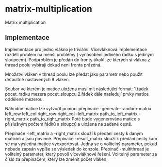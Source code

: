 # matrix-multiplication
Matrix multiplication

## Implementace
Implementace pro jedno vlákno je triviální. 
Vícevláknová implementace rozdělí problem na menší problémy ( vynásobení jediného řádku s jediným sloupcem). Podproblém je předán do fronty úkolů, ze kterých si vlákna z thread poolu vybírají dokud neni fronta prázdná.

Množství vláken v thread poolu lze předat jako parametr nebo použít defaultně nastavených 8 vláken.

Soubor ve kterém je matice uložena musí mít následující format:
1.řádek pocet_radku mezera pocet_sloupcu
2.řádek dále nasledují prvky matice oddělené mezerou.

Náhodné matice lze vytvořit pomocí přepínače -generate-random-matrix left_row left_col right_row right_col -left_matrix path_to_left_matrix -right_matrix path_to_right_matrix
Poté bude vygenerována matice s příslušným počtem řádků a sloupců a uložena na zadané cestě.

Přepínače -left_matrix a -right_matrix slouží k předání cesty k daným maticím a jsou povinné.
Přepínače -result_matrix slouží k předání cesty kam se ma vysledná matice vyexportovat. Jedná se o volitelný parameter, pokud nebude zapsán vypíše se výsledek do konzole.
Přepínač -multithread je volitelný parameter, který povolí vícevláknové řešení. Volitelný parameter za číslo za přepínačem, který lze změnit počet vláken.
